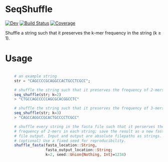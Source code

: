 # SeqShuffle

[![Dev](https://img.shields.io/badge/docs-dev-blue.svg)](https://kchu25.github.io/SeqShuffle.jl/dev)
[![Build Status](https://github.com/kchu25/SeqShuffle.jl/actions/workflows/CI.yml/badge.svg?branch=main)](https://github.com/kchu25/SeqShuffle.jl/actions/workflows/CI.yml?query=branch%3Amain)
[![Coverage](https://codecov.io/gh/kchu25/SeqShuffle.jl/branch/main/graph/badge.svg)](https://codecov.io/gh/kchu25/SeqShuffle.jl)

Shuffle a string such that it preserves the k-mer frequency in the string (k $\geq$ 1).

# Usage

```julia

    # an example string
    str = "CAGCCCCGCAGGCCACTGCCTCGCC";

    # shuffle the string such that it preserves the frequency of 2-mers
    seq_shuffle(str; k=2)
    > "CTGCCAGCCCCCAGCGCACGGCCTC"

    # shuffle the string such that it preserves the frequency of 3-mers
    seq_shuffle(str; k=3)
    > "CAGCCAGGCCGCACTGCCCCTCGCC"

    # shuffle every string in the fasta file such that it perserves the 
    # frequency of 2-mers in each string; save the result as a new fasta 
    # file output. Input and output are absolute filepaths as strings.     
    # (optional) Use a fixed seed for reproducibility.
    shuffle_fasta(fasta_location::String, 
                  fasta_output_location::String;
                  k=2, seed::Union{Nothing, Int}=1234)
```
